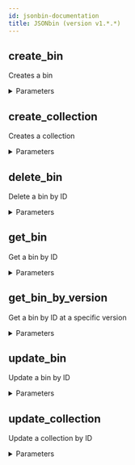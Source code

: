 ```yaml
---
id: jsonbin-documentation
title: JSONbin (version v1.*.*)
---
```


## create_bin

Creates a bin

<details><summary>Parameters</summary>

#### $body

Bin content to create

**Type:** object

#### collection-id

In-order to add a bin to a specific collection instead of the unsorted category which is the default, you need to pass the collection-id in the header. You can Create a Collection on the Collections page after signing-in. For more info on Creating Collections, please refer to our Create Collections API.

**Type:** string

#### name

In order to set a name for the Bin, you can pass this header with a name for the bin. There are no restrictions to set the name except for the length which is limited to 128 characters.

**Type:** string

#### private

By default, if you pass the secret-key in the header, it will Create a Private record. In-order to Create a Public record but also list the record you created on your dashboard, you need to pass private: false header along with the secret-key header.

**Type:** boolean

</details>

## create_collection

Creates a collection

<details><summary>Parameters</summary>

#### $body

Collection to create

**Type:** object

</details>

## delete_bin

Delete a bin by ID

<details><summary>Parameters</summary>

#### id (required)

The ID of the bin

**Type:** string

</details>

## get_bin

Get a bin by ID

<details><summary>Parameters</summary>

#### id (required)

The ID of the bin

**Type:** string

</details>

## get_bin_by_version

Get a bin by ID at a specific version

<details><summary>Parameters</summary>

#### id (required)

The ID of the bin

**Type:** string

#### version (required)

The version of the bin; use 'latest' to get the last updated record

**Type:** string

</details>

## update_bin

Update a bin by ID

<details><summary>Parameters</summary>

#### id (required)

The ID of the bin

**Type:** string

#### $body

Bin content to update with

**Type:** object

#### versioning

You need to pass versioning: false header to disable versioning while you are Updating a record. Note that you can disable versioning on Private records only.

**Type:** boolean

</details>

## update_collection

Update a collection by ID

<details><summary>Parameters</summary>

#### id (required)

The ID of the collection

**Type:** string

#### $body

Collection to update with

**Type:** object

</details>

